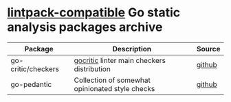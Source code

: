 # [lintpack-compatible](https://github.com/go-lintpack/lintpack) Go static analysis packages archive

| Package | Description | Source |
|---|---|---|
| go-critic/checkers | [gocritic](https://go-critic.github.io) linter main checkers distribution | [github](https://github.com/go-critic/checkers) |
| go-pedantic | Collection of somewhat opinionated style checks | [github](https://github.com/Quasilyte/go-pedantic) |
